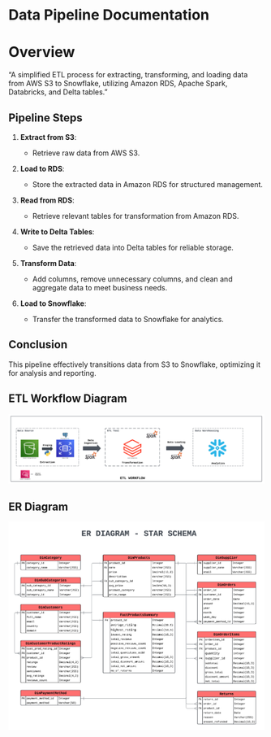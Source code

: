 # Data Pipeline Documentation

# Overview

“A simplified ETL process for extracting, transforming, and loading data from AWS S3 to Snowflake, utilizing Amazon RDS, Apache Spark, Databricks, and Delta tables.”

## Pipeline Steps

1. **Extract from S3**: 
   - Retrieve raw data from AWS S3.

2. **Load to RDS**: 
   - Store the extracted data in Amazon RDS for structured management.

3. **Read from RDS**: 
   - Retrieve relevant tables for transformation from Amazon RDS.

4. **Write to Delta Tables**: 
   - Save the retrieved data into Delta tables for reliable storage.

5. **Transform Data**: 
   - Add columns, remove unnecessary columns, and clean and aggregate data to meet business needs.

6. **Load to Snowflake**: 
   - Transfer the transformed data to Snowflake for analytics.

## Conclusion
This pipeline effectively transitions data from S3 to Snowflake, optimizing it for analysis and reporting.


## ETL Workflow Diagram 

![Workflow](https://raw.githubusercontent.com/Razzkutty/S3-to-Snowflake-ETL-Pipeline/refs/heads/main/Diagrams/ETL%20Workflow.png)

## ER Diagram 
![ER Diagram](https://github.com/Razzkutty/S3-to-Snowflake-ETL-Pipeline/blob/main/Diagrams/ER%20Diagram.png)